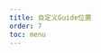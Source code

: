 ```yaml
---
title: 自定义Guide位置
order: 7
toc: menu
---
```


<code src='./demo/CusTarget/index.tsx' title="自定义Guide 位置" iframe=640 />
